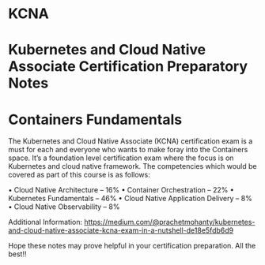 # KCNA
# Kubernetes and Cloud Native Associate Certification Preparatory Notes
# Containers Fundamentals


The Kubernetes and Cloud Native Associate (KCNA) certification exam is a must for each and everyone who wants to make foray into the Containers space. It’s a foundation level certification exam where the focus is on Kubernetes and cloud native framework. The competencies which would be covered as part of this course is as follows:

•	Cloud Native Architecture         – 16%
•	Container Orchestration           – 22%
•	Kubernetes Fundamentals           – 46%
•	Cloud Native Application Delivery – 8%
•	Cloud Native Observability        – 8%

Additional Information: https://medium.com/@prachetmohanty/kubernetes-and-cloud-native-associate-kcna-exam-in-a-nutshell-de18e5fdb6d9

Hope these notes may prove helpful in your certification preparation. All the best!!
